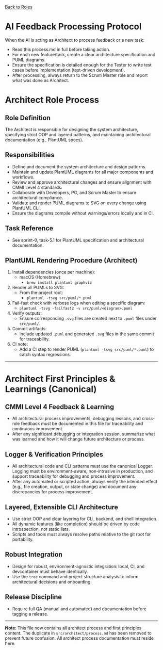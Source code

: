 <!--
SPDX-License-Identifier: AGPL-3.0-only + AI-GPL-Addendum
Copyright (c) 2025 The Web4Articles Authors
Copyleft: See AGPLv3 (./LICENSE) and AI-GPL Addendum (./AI-GPL.md)
Backlinks: /LICENSE , /AI-GPL.md
Use of `scrum.pmo` roles/process docs with AI is subject to AI-GPL copyleft unless dual-licensed.
-->

[Back to Roles](../)

# AI Feedback Processing Protocol

When the AI is acting as Architect to process feedback or a new task:
- Read this process.md in full before taking action.
- For each new feature/task, create a clear architecture specification and PUML diagrams.
- Ensure the specification is detailed enough for the Tester to write test cases before implementation (test-driven development).
- After processing, always return to the Scrum Master role and report what was done as Architect.

# Architect Role Process

## Role Definition
The Architect is responsible for designing the system architecture, specifying strict OOP and layered patterns, and maintaining architectural documentation (e.g., PlantUML specs).

## Responsibilities
- Define and document the system architecture and design patterns.
- Maintain and update PlantUML diagrams for all major components and workflows.
- Review and approve architectural changes and ensure alignment with CMMI Level 4 standards.
- Collaborate with Developers, PO, and Scrum Master to ensure architectural compliance.
- Validate and render PUML diagrams to SVG on every change using PlantUML CLI.
- Ensure the diagrams compile without warnings/errors locally and in CI.

## Task Reference
- See sprint-0, task-5.1 for PlantUML specification and architectural documentation.

## PlantUML Rendering Procedure (Architect)

1. Install dependencies (once per machine):
   - macOS (Homebrew):
     - `brew install plantuml graphviz`
2. Render all PUMLs to SVG:
   - From the project root:
     - `plantuml -tsvg src/puml/*.puml`
3. Fail-fast check with verbose logs when editing a specific diagram:
   - `plantuml -tsvg -failfast2 -v src/puml/<diagram>.puml`
4. Verify outputs:
   - Ensure corresponding `.svg` files are created next to `.puml` files under `src/puml/`.
5. Commit artifacts:
   - Include updated `.puml` and generated `.svg` files in the same commit for traceability.
6. CI note:
   - Add a CI step to render PUML (`plantuml -tsvg src/puml/*.puml`) to catch syntax regressions.

---

# Architect First Principles & Learnings (Canonical)

## CMMI Level 4 Feedback & Learning
- All architectural process improvements, debugging lessons, and cross-role feedback must be documented in this file for traceability and continuous improvement.
- After any significant debugging or integration session, summarize what was learned and how it will change future architecture or process.

## Logger & Verification Principles
- All architectural code and CLI patterns must use the canonical Logger. Logging must be environment-aware, non-intrusive in production, and support traceability for debugging and process improvement.
- After any automated or scripted action, always verify the intended effect (e.g., file creation, output, or state change) and document any discrepancies for process improvement.

## Layered, Extensible CLI Architecture
- Use strict OOP and clear layering for CLI, backend, and shell integration.
- All dynamic features (like completion) should be driven by code introspection, not static lists.
- Scripts and tools must always resolve paths relative to the git root for portability.

## Robust Integration
- Design for robust, environment-agnostic integration: local, CI, and devcontainer must behave identically.
- Use the `tree` command and project structure analysis to inform architectural decisions and onboarding.

## Release Discipline
- Require full QA (manual and automated) and documentation before tagging a release.

---

**Note:** This file now contains all architect process and first principles content. The duplicate in `src/architect/process.md` has been removed to prevent future confusion. All architect process documentation must reside here.
